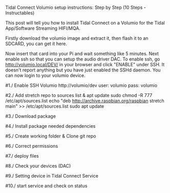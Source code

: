 Tidal Connect Volumio setup instructions: Step by Step (10 Steps - Instructables)

This post will tell you how to install Tidal Connect on a Volumio for the Tidal App/Software Streaming HIFI/MQA.

Firstly download the volumio image and extract it, then flash it to an SDCARD, you can get it here.

Now insert that card into your Pi and wait something like 5 minutes. Next enable ssh so that you can setup the audio driver DAC. 
To enable ssh, go http://volumio.local/DEV/ in your browser and click "ENABLE" under SSH. 
It doesn't report anything but you have just enabled the SSHd daemon. You can now login to your volumio device.

#1./ Enable SSH Volumio
http://volumio/dev
user: volumio
pass: volumio

#2./ Add stretch repo to sources list & apt update
sudo chmod -R 777 /etc/apt/sources.list
echo "deb http://archive.raspbian.org/raspbian stretch main" >> /etc/apt/sources.list
sudo apt update

#3./ Download package

#4./ Install package needed dependencies

#5./ Create working folder & Clone git repo

#6./ Correct permissions

#7./ deploy files

#8./ Check your devices (DAC)

#9./ Setting device in Tidal Connect Service

#10./ start service and check on status

